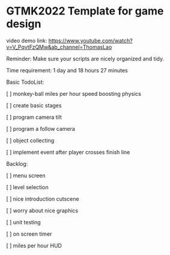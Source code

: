 # GTMK2022 Template for game design
video demo link: https://www.youtube.com/watch?v=V_PqvtFzQMw&ab_channel=ThomasLao

Reminder: Make sure your scripts are nicely organized and tidy. 

Time requirement: 1 day and 18 hours 27 minutes

Basic TodoList:

[ ] monkey-ball miles per hour speed boosting physics

[ ] create basic stages

[ ] program camera tilt

[ ] program a follow camera

[ ] object collecting

[ ] implement event after player crosses finish line

Backlog:

[ ] menu screen

[ ] level selection

[ ] nice introduction cutscene

[ ] worry about nice graphics

[ ] unit testing

[ ] on screen timer

[ ] miles per hour HUD

